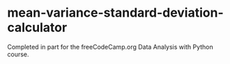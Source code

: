 # mean-variance-standard-deviation-calculator
Completed in part for the freeCodeCamp.org Data Analysis with Python course.
